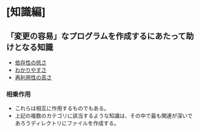 # [知識編]
## 「変更の容易」なプログラムを作成するにあたって助けとなる知識
* [依存性の低さ](./low_dependency)
* [わかりやすさ](./easy_to_understand)
* [再利用性の高さ](./reusability)

### 相乗作用
* これらは相互に作用するものでもある。
* 上記の複数のカテゴリに該当するような知識は、その中で最も関連が深いであろうディレクトリにファイルを作成する。
